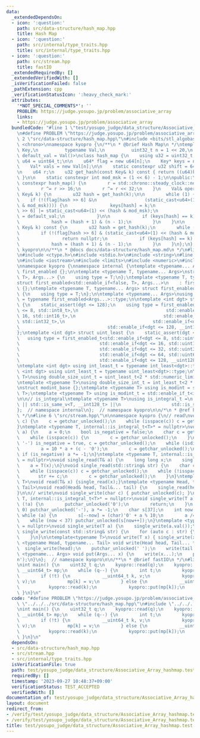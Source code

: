 ```yaml
---
data:
  _extendedDependsOn:
  - icon: ':question:'
    path: src/data-structure/hash_map.hpp
    title: Hash Map
  - icon: ':question:'
    path: src/internal/type_traits.hpp
    title: src/internal/type_traits.hpp
  - icon: ':question:'
    path: src/stream.hpp
    title: fastIO
  _extendedRequiredBy: []
  _extendedVerifiedWith: []
  _isVerificationFailed: false
  _pathExtension: cpp
  _verificationStatusIcon: ':heavy_check_mark:'
  attributes:
    '*NOT_SPECIAL_COMMENTS*': ''
    PROBLEM: https://judge.yosupo.jp/problem/associative_array
    links:
    - https://judge.yosupo.jp/problem/associative_array
  bundledCode: "#line 1 \"test/yosupo_judge/data_structure/Associative_Array_hashmap.test.cpp\"\
    \n#define PROBLEM \"https://judge.yosupo.jp/problem/associative_array\"\n#line\
    \ 2 \"src/data-structure/hash_map.hpp\"\n#include <bits/stl_algobase.h>\n#include\
    \ <chrono>\nnamespace kyopro {\n/**\n * @brief Hash Map\n */\ntemplate <typename\
    \ Key,\n          typename Val,\n          uint32_t n = 1 << 20,\n          Val\
    \ default_val = Val()>\nclass hash_map {\n    using u32 = uint32_t;\n    using\
    \ u64 = uint64_t;\n\n    u64* flag = new u64[n];\n    Key* keys = new Key[n];\n\
    \    Val* vals = new Val[n];\n\n    static constexpr u32 shift = 64 - std::__lg(n);\n\
    \n    u64 r;\n    u32 get_hash(const Key& k) const { return ((u64)k * r) >> shift;\
    \ }\n\n    static constexpr int mod_msk = (1 << 6) - 1;\n\npublic:\n    explicit\
    \ constexpr hash_map() {\n        r = std::chrono::steady_clock::now().time_since_epoch().count();\n\
    \        r ^= r >> 16;\n        r ^= r << 32;\n    }\n    Val& operator[](const\
    \ Key& k) {\n        u32 hash = get_hash(k);\n\n        while (1) {\n        \
    \    if (!(flag[hash >> 6] &\n                  (static_cast<u64>(1) << (hash\
    \ & mod_msk)))) {\n                keys[hash] = k;\n                flag[hash\
    \ >> 6] |= static_cast<u64>(1) << (hash & mod_msk);\n                return vals[hash]\
    \ = default_val;\n            }\n\n            if (keys[hash] == k) return vals[hash];\n\
    \            hash = (hash + 1) & (n - 1);\n        }\n    }\n\n    Val* find(const\
    \ Key& k) const {\n        u32 hash = get_hash(k);\n        while (1) {\n    \
    \        if (!(flag[hash >> 6] & (static_cast<u64>(1) << (hash & mod_msk))))\n\
    \                return nullptr;\n            if (keys[hash] == k) return &(vals[hash]);\n\
    \            hash = (hash + 1) & (n - 1);\n        }\n    }\n};\n};  // namespace\
    \ kyopro\n\n/**\n * @docs docs/data-structure/hash_map.md\n */\n#line 2 \"src/stream.hpp\"\
    \n#include <ctype.h>\n#include <stdio.h>\n#include <string>\n#line 2 \"src/internal/type_traits.hpp\"\
    \n#include <iostream>\n#include <limits>\n#include <numeric>\n#include <typeinfo>\n\
    \nnamespace kyopro {\nnamespace internal {\ntemplate <typename... Args> struct\
    \ first_enabled {};\n\ntemplate <typename T, typename... Args>\nstruct first_enabled<std::enable_if<true,\
    \ T>, Args...> {\n    using type = T;\n};\ntemplate <typename T, typename... Args>\n\
    struct first_enabled<std::enable_if<false, T>, Args...>\n    : first_enabled<Args...>\
    \ {};\ntemplate <typename T, typename... Args> struct first_enabled<T, Args...>\
    \ {\n    using type = T;\n};\n\ntemplate <typename... Args>\nusing first_enabled_t\
    \ = typename first_enabled<Args...>::type;\n\ntemplate <int dgt> struct int_least\
    \ {\n    static_assert(dgt <= 128);\n    using type = first_enabled_t<std::enable_if<dgt\
    \ <= 8, std::int8_t>,\n                                 std::enable_if<dgt <=\
    \ 16, std::int16_t>,\n                                 std::enable_if<dgt <= 32,\
    \ std::int32_t>,\n                                 std::enable_if<dgt <= 64, std::int64_t>,\n\
    \                                 std::enable_if<dgt <= 128, __int128_t> >;\n\
    };\ntemplate <int dgt> struct uint_least {\n    static_assert(dgt <= 128);\n \
    \   using type = first_enabled_t<std::enable_if<dgt <= 8, std::uint8_t>,\n   \
    \                              std::enable_if<dgt <= 16, std::uint16_t>,\n   \
    \                              std::enable_if<dgt <= 32, std::uint32_t>,\n   \
    \                              std::enable_if<dgt <= 64, std::uint64_t>,\n   \
    \                              std::enable_if<dgt <= 128, __uint128_t> >;\n};\n\
    \ntemplate <int dgt> using int_least_t = typename int_least<dgt>::type;\ntemplate\
    \ <int dgt> using uint_least_t = typename uint_least<dgt>::type;\n\ntemplate <typename\
    \ T>\nusing double_size_uint_t = uint_least_t<2 * std::numeric_limits<T>::digits>;\n\
    \ntemplate <typename T>\nusing double_size_int_t = int_least_t<2 * std::numeric_limits<T>::digits>;\n\
    \nstruct modint_base {};\ntemplate <typename T> using is_modint = std::is_base_of<modint_base,\
    \ T>;\ntemplate <typename T> using is_modint_t = std::enable_if_t<is_modint<T>::value>;\n\
    \n\n// is_integral\ntemplate <typename T>\nusing is_integral_t =\n    std::enable_if_t<std::is_integral_v<T>\
    \ || std::is_same_v<T, __int128_t> ||\n                   std::is_same_v<T, __uint128_t>>;\n\
    };  // namespace internal\n};  // namespace kyopro\n\n/*\n * @ref https://qiita.com/kazatsuyu/items/f8c3b304e7f8b35263d8\n\
    \ */\n#line 6 \"src/stream.hpp\"\n\nnamespace kyopro {\n// read\nvoid single_read(char&\
    \ c) {\n    c = getchar_unlocked();\n    while (isspace(c)) c = getchar_unlocked();\n\
    }\ntemplate <typename T, internal::is_integral_t<T>* = nullptr>\nvoid single_read(T&\
    \ a) {\n    a = 0;\n    bool is_negative = false;\n    char c = getchar_unlocked();\n\
    \    while (isspace(c)) {\n        c = getchar_unlocked();\n    }\n    if (c ==\
    \ '-') is_negative = true, c = getchar_unlocked();\n    while (isdigit(c)) {\n\
    \        a = 10 * a + (c - '0');\n        c = getchar_unlocked();\n    }\n   \
    \ if (is_negative) a *= -1;\n}\ntemplate <typename T, internal::is_modint_t<T>*\
    \ = nullptr>\nvoid single_read(T& a) {\n    long long x;\n    single_read(x);\n\
    \    a = T(x);\n}\nvoid single_read(std::string& str) {\n    char c = getchar_unlocked();\n\
    \    while (isspace(c)) c = getchar_unlocked();\n    while (!isspace(c)) {\n \
    \       str += c;\n        c = getchar_unlocked();\n    }\n}\ntemplate<typename\
    \ T>\nvoid read(T& x) {single_read(x);}\ntemplate <typename Head, typename...\
    \ Tail>\nvoid read(Head& head, Tail&... tail) {\n    single_read(head), read(tail...);\n\
    }\n\n// write\nvoid single_write(char c) { putchar_unlocked(c); }\ntemplate <typename\
    \ T, internal::is_integral_t<T>* = nullptr>\nvoid single_write(T a) {\n    if\
    \ (!a) {\n        putchar_unlocked('0');\n        return;\n    }\n    if (a <\
    \ 0) putchar_unlocked('-'), a *= -1;\n    char s[37];\n    int now = 37;\n   \
    \ while (a) {\n        s[--now] = (char)'0' + a % 10;\n        a /= 10;\n    }\n\
    \    while (now < 37) putchar_unlocked(s[now++]);\n}\ntemplate <typename T, internal::is_modint_t<T>*\
    \ = nullptr>\nvoid single_write(T a) {\n    single_write(a.val());\n}\n\nvoid\
    \ single_write(const std::string& str) {\n    for (auto c : str) {\n        putchar_unlocked(c);\n\
    \    }\n}\n\ntemplate<typename T>\nvoid write(T x) { single_write(x); }\ntemplate\
    \ <typename Head, typename... Tail> void write(Head head, Tail... tail) {\n  \
    \  single_write(head);\n    putchar_unlocked(' ');\n    write(tail...);\n}\ntemplate\
    \ <typename... Args> void put(Args... x) {\n    write(x...);\n    putchar_unlocked('\\\
    n');\n}\n};  // namespace kyopro\n\n/**\n * @brief fastIO\n */\n#line 4 \"test/yosupo_judge/data_structure/Associative_Array_hashmap.test.cpp\"\
    \nint main() {\n    uint32_t q;\n    kyopro::read(q);\n    kyopro::hash_map<__uint64_t,\
    \ __uint64_t> mp;\n    while (q--) {\n        int t;\n        kyopro::read(t);\n\
    \        if (!t) {\n            __uint64_t k, v;\n            kyopro::read(k,\
    \ v);\n            mp[k] = v;\n        } else {\n            __uint64_t k;\n \
    \           kyopro::read(k);\n            kyopro::put(mp[k]);\n        }\n   \
    \ }\n}\n"
  code: "#define PROBLEM \"https://judge.yosupo.jp/problem/associative_array\"\n#include\
    \ \"../../../src/data-structure/hash_map.hpp\"\n#include \"../../../src/stream.hpp\"\
    \nint main() {\n    uint32_t q;\n    kyopro::read(q);\n    kyopro::hash_map<__uint64_t,\
    \ __uint64_t> mp;\n    while (q--) {\n        int t;\n        kyopro::read(t);\n\
    \        if (!t) {\n            __uint64_t k, v;\n            kyopro::read(k,\
    \ v);\n            mp[k] = v;\n        } else {\n            __uint64_t k;\n \
    \           kyopro::read(k);\n            kyopro::put(mp[k]);\n        }\n   \
    \ }\n}\n"
  dependsOn:
  - src/data-structure/hash_map.hpp
  - src/stream.hpp
  - src/internal/type_traits.hpp
  isVerificationFile: true
  path: test/yosupo_judge/data_structure/Associative_Array_hashmap.test.cpp
  requiredBy: []
  timestamp: '2023-09-27 10:48:37+09:00'
  verificationStatus: TEST_ACCEPTED
  verifiedWith: []
documentation_of: test/yosupo_judge/data_structure/Associative_Array_hashmap.test.cpp
layout: document
redirect_from:
- /verify/test/yosupo_judge/data_structure/Associative_Array_hashmap.test.cpp
- /verify/test/yosupo_judge/data_structure/Associative_Array_hashmap.test.cpp.html
title: test/yosupo_judge/data_structure/Associative_Array_hashmap.test.cpp
---
```

